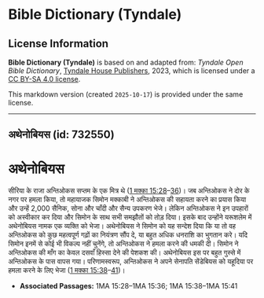 # Bible Dictionary (Tyndale)

## License Information

**Bible Dictionary (Tyndale)** is based on and adapted from: _Tyndale Open Bible Dictionary_, [Tyndale House Publishers](https://tyndaleopenresources.com/), 2023, which is licensed under a [CC BY-SA 4.0 license](https://creativecommons.org/licenses/by-sa/4.0/legalcode.en).

This markdown version (created `2025-10-17`) is provided under the same license.



--------------------------------

## अथेनोबियस (id: 732550)

अथेनोबियस
=========

सीरिया के राजा अन्तिओकस सप्तम के एक मित्र थे ([1 मक्का 15:28](https://ref.ly/1Macc15:28-1Macc15:36)–[36](https://ref.ly/1Macc15:28-1Macc15:36))। जब अन्तिओकस ने दोर के नगर पर हमला किया, तो महायाजक सिमोन मक्काबी ने अन्तिओकस की सहायता करने का प्रयास किया और उन्हें 2,000 सैनिक, सोना और चाँदी और सैन्य उपकरण भेजे। लेकिन अन्तिओकस ने इन उपहारों को अस्वीकार कर दिया और सिमोन के साथ सभी समझौतों को तोड़ दिया। इसके बाद उन्होंने यरूशलेम में अथेनोबियस नामक एक व्यक्ति को भेजा। अथेनोबियस ने सिमोन को यह सन्देश दिया कि या तो वह अन्तिओकस को कुछ महत्वपूर्ण गढ़ों का नियंत्रण सौंप दे, या बहुत अधिक धनराशि का भुगतान करे। यदि सिमोन इनमें से कोई भी विकल्प नहीं चुनेंगे, तो अन्तिओकस ने हमला करने की धमकी दी। सिमोन ने अन्तिओकस की माँग का केवल दसवाँ हिस्सा देने की पेशकश की। अथेनोबियस इस पर बहुत गुस्से में अन्तिओकस के पास वापस गया। परिणामस्वरूप, अन्तिओकस ने अपने सेनापति सेंडेबियस को यहूदिया पर हमला करने के लिए भेजा ([1 मक्का 15:38](https://ref.ly/1Macc15:38-1Macc15:41)–[41](https://ref.ly/1Macc15:38-1Macc15:41))।

* **Associated Passages:** 1MA 15:28–1MA 15:36; 1MA 15:38–1MA 15:41

